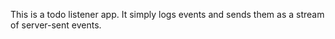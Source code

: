 This is a todo listener app. It simply logs events and sends them as a stream of server-sent events.
